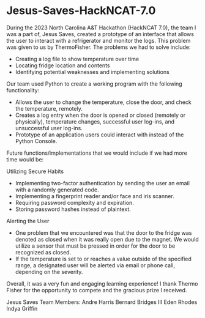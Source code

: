 # Jesus-Saves-HackNCAT-7.0
During the 2023 North Carolina A&amp;T Hackathon (HackNCAT 7.0), the team I was a part of, Jesus Saves, created a prototype of an interface that allows the user to interact with a refrigerator and monitor the logs. This problem was given to us by ThermoFisher. The problems we had to solve include: 

- Creating a log file to show temperature over time
- Locating fridge location and contents
- Identifying potential weaknesses and implementing solutions

Our team used Python to create a working program with the following functionality:

- Allows the user to change the temperature, close the door, and check the temperature, remotely.
- Creates a log entry when the door is opened or closed (remotely or physically), temperature changes, successful user log-ins, and unsuccessful user log-ins.
- Prototype of an application users could interact with instead of the Python Console.

Future functions/implementations that we would include if we had more time would be:

Utilizing Secure Habits
- Implementing two-factor authentication by sending the user an email with a randomly generated code.
- Implementing a fingerprint reader and/or face and iris scanner.
- Requiring password complexity and expiration.
- Storing password hashes instead of plaintext.

Alerting the User
- One problem that we encountered was that the door to the fridge was denoted as closed when it was really open due to the magnet. We would utilize a sensor that must be pressed in order for the door to be recognized as closed. 
- If the temperature is set to or reaches a value outside of the specified range, a designated user will be alerted via email or phone call, depending on the severity.


Overall, it was a very fun and engaging learning experience! I thank Thermo Fisher for the opportunity to compete and the gracious prize I received.

Jesus Saves Team Members:
Andre Harris
Bernard Bridges III
Eden Rhodes
Indya Griffin

